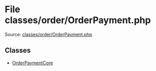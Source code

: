 File classes/order/OrderPayment.php
=========
Source: [classes/order/OrderPayment.php](https://github.com/PrestaShop/PrestaShop/blob/1.6.1.1/classes/order/OrderPayment.php)


Classes
-------

* [OrderPaymentCore](class.OrderPaymentCore.md)

